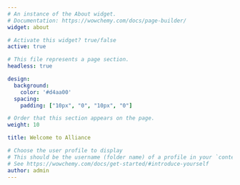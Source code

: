 ```yaml
---
# An instance of the About widget.
# Documentation: https://wowchemy.com/docs/page-builder/
widget: about

# Activate this widget? true/false
active: true

# This file represents a page section.
headless: true

design:
  background:
    color: '#d4aa00'
  spacing:  
    padding: ["10px", "0", "10px", "0"]

# Order that this section appears on the page.
weight: 10

title: Welcome to Alliance

# Choose the user profile to display
# This should be the username (folder name) of a profile in your `content/authors/` folder.
# See https://wowchemy.com/docs/get-started/#introduce-yourself
author: admin
---
```

